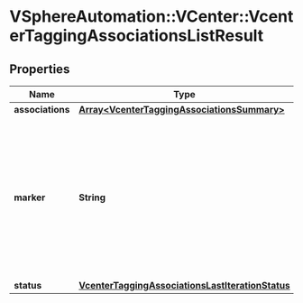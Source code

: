 # VSphereAutomation::VCenter::VcenterTaggingAssociationsListResult

## Properties
Name | Type | Description | Notes
------------ | ------------- | ------------- | -------------
**associations** | [**Array&lt;VcenterTaggingAssociationsSummary&gt;**](VcenterTaggingAssociationsSummary.md) | List of tag associations. | 
**marker** | **String** | Marker is an opaque data structure that allows the caller to request the next page of tag associations. If unset or empty, there are no more tag associations to request. When clients pass a value of this structure as a parameter, the field must be an identifier for the resource type: vcenter.tagging.associations.Marker. When operations return a value of this structure as a result, the field will be an identifier for the resource type: vcenter.tagging.associations.Marker. | [optional] 
**status** | [**VcenterTaggingAssociationsLastIterationStatus**](VcenterTaggingAssociationsLastIterationStatus.md) |  | 


